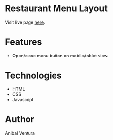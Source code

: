# Restaurant Menu Layout

Visit live page [here](https://anibalventura.github.io/learning-webdev/css-grid/restaurant-menu-layout/).

# Features

- Open/close menu button on mobile/tablet view.

# Technologies

- HTML
- CSS
- Javascript

# Author

Anibal Ventura
